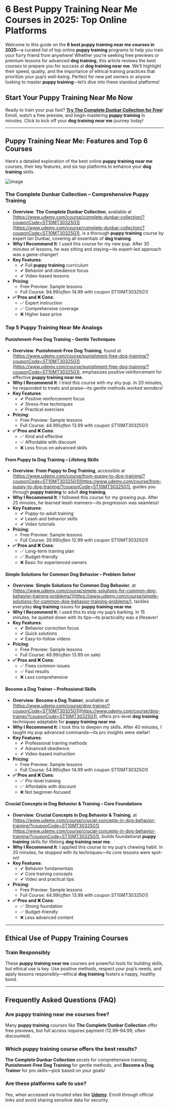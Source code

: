 # 6 Best Puppy Training Near Me Courses in 2025: Top Online Platforms

Welcome to this guide on the **6 best puppy training near me courses in 2025**—a curated list of top online **puppy training** programs to help you train your furry friend from anywhere! Whether you’re seeking free previews or premium lessons for advanced **dog training**, this article reviews the best courses to prepare you for success at **dog training near me**. We’ll highlight their speed, quality, and the importance of ethical training practices that prioritize your pup’s well-being. Perfect for new pet owners or anyone looking to master **puppy training**—let’s dive into these standout platforms!

## Start Your Puppy Training Near Me Now

Ready to train your pup fast? [**Try The Complete Dunbar Collection for Free**](https://www.udemy.com/course/complete-dunbar-collection/?couponCode=ST10MT30325G1)! Enroll, watch a free preview, and begin mastering **puppy training** in minutes. Click to kick off your **dog training near me** journey today!

---

## Puppy Training Near Me: Features and Top 6 Courses

Here’s a detailed exploration of the best online **puppy training near me** courses, their key features, and six top platforms to enhance your **dog training** skills.

![Image](https://github.com/user-attachments/assets/edbccb95-15d1-4ce7-8f95-a5bce5ab1102)

### **The Complete Dunbar Collection – Comprehensive Puppy Training**

- **Overview**: **The Complete Dunbar Collection**, available at [https://www.udemy.com/course/complete-dunbar-collection/?couponCode=ST10MT30325G1](https://www.udemy.com/course/complete-dunbar-collection/?couponCode=ST10MT30325G1), is a thorough **puppy training** course by expert Ian Dunbar, covering all essentials of **dog training**.  
- **Why I Recommend It**: I used this course for my new pup. After 30 minutes of lessons, he was sitting and staying—its expert-led approach was a game-changer!  
- **Key Features**:  
  - ✔ Full **puppy training** curriculum  
  - ✔ Behavior and obedience focus  
  - ✔ Video-based lessons  
- **Pricing**:  
  - Free Preview: Sample lessons  
  - Full Course: $94.99 (often ~$14.99 with coupon ST10MT30325G1)  
- **✅ Pros and ❌ Cons**:  
  - ✅ Expert instruction  
  - ✅ Comprehensive coverage  
  - ❌ Higher base price  

### **Top 5 Puppy Training Near Me Analogs**

#### **Punishment-Free Dog Training – Gentle Techniques**

- **Overview**: **Punishment-Free Dog Training**, found at [https://www.udemy.com/course/punishment-free-dog-training/?couponCode=ST10MT30325G1](https://www.udemy.com/course/punishment-free-dog-training/?couponCode=ST10MT30325G1), emphasizes positive reinforcement for effective **puppy training near me**.  
- **Why I Recommend It**: I tried this course with my shy pup. In 20 minutes, he responded to treats and praise—its gentle methods worked wonders!  
- **Key Features**:  
  - ✔ Positive reinforcement focus  
  - ✔ Stress-free techniques  
  - ✔ Practical exercises  
- **Pricing**:  
  - Free Preview: Sample lessons  
  - Full Course: $44.99 (often ~$13.99 with coupon ST10MT30325G1)  
- **✅ Pros and ❌ Cons**:  
  - ✅ Kind and effective  
  - ✅ Affordable with discount  
  - ❌ Less focus on advanced skills  

#### **From Puppy to Dog Training – Lifelong Skills**

- **Overview**: **From Puppy to Dog Training**, accessible at [https://www.udemy.com/course/from-puppy-to-dog-training/?couponCode=ST10MT30325G1](https://www.udemy.com/course/from-puppy-to-dog-training/?couponCode=ST10MT30325G1), guides you through **puppy training** to adult **dog training**.  
- **Why I Recommend It**: I followed this course for my growing pup. After 25 minutes, he learned leash manners—its progression was seamless!  
- **Key Features**:  
  - ✔ Puppy-to-adult training  
  - ✔ Leash and behavior skills  
  - ✔ Video tutorials  
- **Pricing**:  
  - Free Preview: Sample lessons  
  - Full Course: $39.99 (often ~$12.99 with coupon ST10MT30325G1)  
- **✅ Pros and ❌ Cons**:  
  - ✅ Long-term training plan  
  - ✅ Budget-friendly  
  - ❌ Basic for experienced owners  

#### **Simple Solutions for Common Dog Behavior – Problem Solver**

- **Overview**: **Simple Solutions for Common Dog Behavior**, at [https://www.udemy.com/course/simple-solutions-for-common-dog-behavior-training-problems/](https://www.udemy.com/course/simple-solutions-for-common-dog-behavior-training-problems/), tackles everyday **dog training** issues for **puppy training near me**.  
- **Why I Recommend It**: I used this to stop my pup’s barking. In 15 minutes, he quieted down with its tips—its practicality was a lifesaver!  
- **Key Features**:  
  - ✔ Behavior correction focus  
  - ✔ Quick solutions  
  - ✔ Easy-to-follow videos  
- **Pricing**:  
  - Free Preview: Sample lessons  
  - Full Course: $49.99 (often ~$13.99 on sale)  
- **✅ Pros and ❌ Cons**:  
  - ✅ Fixes common issues  
  - ✅ Fast results  
  - ❌ Less comprehensive  

#### **Become a Dog Trainer – Professional Skills**

- **Overview**: **Become a Dog Trainer**, available at [https://www.udemy.com/course/dog-trainer/?couponCode=ST10MT30325G1](https://www.udemy.com/course/dog-trainer/?couponCode=ST10MT30325G1), offers pro-level **dog training** techniques adaptable for **puppy training near me**.  
- **Why I Recommend It**: I took this to deepen my skills. After 40 minutes, I taught my pup advanced commands—its pro insights were stellar!  
- **Key Features**:  
  - ✔ Professional training methods  
  - ✔ Advanced obedience  
  - ✔ Video-based instruction  
- **Pricing**:  
  - Free Preview: Sample lessons  
  - Full Course: $54.99 (often ~$14.99 with coupon ST10MT30325G1)  
- **✅ Pros and ❌ Cons**:  
  - ✅ Pro-level training  
  - ✅ Affordable with discount  
  - ❌ Not beginner-focused  

#### **Crucial Concepts in Dog Behavior & Training – Core Foundations**

- **Overview**: **Crucial Concepts in Dog Behavior & Training**, at [https://www.udemy.com/course/crucial-concepts-in-dog-behavior-training/?couponCode=ST10MT30325G1](https://www.udemy.com/course/crucial-concepts-in-dog-behavior-training/?couponCode=ST10MT30325G1), builds foundational **puppy training** skills for lifelong **dog training near me**.  
- **Why I Recommend It**: I applied this course to my pup’s chewing habit. In 20 minutes, he stopped with its techniques—its core lessons were spot-on!  
- **Key Features**:  
  - ✔ Behavior fundamentals  
  - ✔ Core training concepts  
  - ✔ Video and practical tips  
- **Pricing**:  
  - Free Preview: Sample lessons  
  - Full Course: $44.99 (often ~$13.99 with coupon ST10MT30325G1)  
- **✅ Pros and ❌ Cons**:  
  - ✅ Strong foundation  
  - ✅ Budget-friendly  
  - ❌ Less advanced content  

---

## Ethical Use of Puppy Training Courses

### Train Responsibly  
These **puppy training near me** courses are powerful tools for building skills, but ethical use is key. Use positive methods, respect your pup’s needs, and apply lessons responsibly—ethical **dog training** fosters a happy, healthy bond.

---

## Frequently Asked Questions (FAQ)

### Are puppy training near me courses free?  
Many **puppy training** courses like **The Complete Dunbar Collection** offer free previews, but full access requires payment ($12.99–$94.99, often discounted).  

### Which puppy training course offers the best results?  
**The Complete Dunbar Collection** excels for comprehensive training, **Punishment-Free Dog Training** for gentle methods, and **Become a Dog Trainer** for pro skills—pick based on your goals!  

### Are these platforms safe to use?  
Yes, when accessed via trusted sites like [**Udemy**](https://www.udemy.com/course/complete-dunbar-collection/?couponCode=ST10MT30325G1). Enroll through official links and avoid sharing sensitive data for security.  
